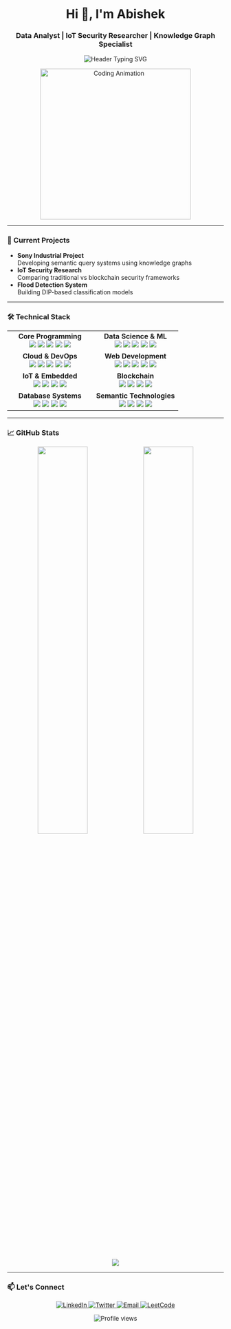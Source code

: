 <h1 align="center">Hi 👋, I'm Abishek</h1>
<h3 align="center">Data Analyst | IoT Security Researcher | Knowledge Graph Specialist</h3>

<p align="center">
  <img src="https://readme-typing-svg.herokuapp.com?font=Fira+Code&pause=1000&color=58A6FF&center=true&width=500&lines=Turning+Data+into+Insights;Blockchain+Enthusiast;Semantic+Web+Developer" alt="Header Typing SVG">
</p>

<div align="center">
  <img src="https://i.pinimg.com/originals/81/17/8b/81178b47a8598f0c81c4799f2cdd4057.gif" width="350" alt="Coding Animation">
</div>

---

### 🔭 Current Projects

- **Sony Industrial Project**  
  Developing semantic query systems using knowledge graphs
- **IoT Security Research**  
  Comparing traditional vs blockchain security frameworks
- **Flood Detection System**  
  Building DIP-based classification models

---

### 🛠️ Technical Stack

<table align="center">
  <tr>
    <td align="center" width="50%">
      <strong>Core Programming</strong><br>
      <img src="https://img.shields.io/badge/Python-3776AB?logo=python&logoColor=white">
      <img src="https://img.shields.io/badge/Java-007396?logo=java&logoColor=white">
      <img src="https://img.shields.io/badge/C++-00599C?logo=c%2B%2B&logoColor=white">
      <img src="https://img.shields.io/badge/JavaScript-F7DF1E?logo=javascript&logoColor=black">
      <img src="https://img.shields.io/badge/Solidity-363636?logo=solidity&logoColor=white">
    </td>
    <td align="center" width="50%">
      <strong>Data Science & ML</strong><br>
      <img src="https://img.shields.io/badge/Pandas-150458?logo=pandas&logoColor=white">
      <img src="https://img.shields.io/badge/NumPy-013243?logo=numpy&logoColor=white">
      <img src="https://img.shields.io/badge/Scikit Learn-F7931E?logo=scikitlearn">
      <img src="https://img.shields.io/badge/TensorFlow-FF6F00?logo=tensorflow">
      <img src="https://img.shields.io/badge/OpenCV-5C3EE8?logo=opencv">
    </td>
  </tr>
  <tr>
    <td align="center">
      <strong>Cloud & DevOps</strong><br>
      <img src="https://img.shields.io/badge/AWS-232F3E?logo=amazonaws">
      <img src="https://img.shields.io/badge/GCP-4285F4?logo=googlecloud">
      <img src="https://img.shields.io/badge/Docker-2496ED?logo=docker">
      <img src="https://img.shields.io/badge/Kubernetes-326CE5?logo=kubernetes">
      <img src="https://img.shields.io/badge/Terraform-7B42BC?logo=terraform">
    </td>
    <td align="center">
      <strong>Web Development</strong><br>
      <img src="https://img.shields.io/badge/React-61DAFB?logo=react">
      <img src="https://img.shields.io/badge/Node.js-339933?logo=nodedotjs">
      <img src="https://img.shields.io/badge/HTML5-E34F26?logo=html5">
      <img src="https://img.shields.io/badge/CSS3-1572B6?logo=css3">
      <img src="https://img.shields.io/badge/Postman-FF6C37?logo=postman">
    </td>
  </tr>
  <tr>
    <td align="center">
      <strong>IoT & Embedded</strong><br>
      <img src="https://img.shields.io/badge/Arduino-00979D?logo=arduino">
      <img src="https://img.shields.io/badge/Raspberry Pi-A22846?logo=raspberrypi">
      <img src="https://img.shields.io/badge/ESP32-E7352C?logo=espressif">
      <img src="https://img.shields.io/badge/MQTT-660066?logo=eclipsemosquitto">
    </td>
    <td align="center">
      <strong>Blockchain</strong><br>
      <img src="https://img.shields.io/badge/Ethereum-3C3C3D?logo=ethereum">
      <img src="https://img.shields.io/badge/Hyperledger-2F3134?logo=hyperledger">
      <img src="https://img.shields.io/badge/IPFS-65C2CB?logo=ipfs">
      <img src="https://img.shields.io/badge/Ganache-36D7B7?logo=ethereum">
    </td>
  </tr>
  <tr>
    <td align="center">
      <strong>Database Systems</strong><br>
      <img src="https://img.shields.io/badge/PostgreSQL-4169E1?logo=postgresql">
      <img src="https://img.shields.io/badge/MySQL-4479A1?logo=mysql">
      <img src="https://img.shields.io/badge/MongoDB-47A248?logo=mongodb">
      <img src="https://img.shields.io/badge/Neo4j-008CC1?logo=neo4j">
    </td>
    <td align="center">
      <strong>Semantic Technologies</strong><br>
      <img src="https://img.shields.io/badge/SPARQL-0598C8?logo=rdf">
      <img src="https://img.shields.io/badge/Protégé-0078D4?logo=protege">
      <img src="https://img.shields.io/badge/RDF-003B6F?logo=rdf">
      <img src="https://img.shields.io/badge/OWL-0078D4?logo=owl">
    </td>
  </tr>
</table>

---

### 📈 GitHub Stats

<p align="center">
  <img width="48%" src="https://github-readme-stats.vercel.app/api?username=abishekmoorthy&show_icons=true&theme=default&hide_border=true" />
  <img width="48%" src="https://github-readme-streak-stats.herokuapp.com/?user=abishekmoorthy&theme=default&hide_border=true" />
</p>

<p align="center">
  <img src="https://github-readme-stats.vercel.app/api/top-langs/?username=abishekmoorthy&layout=compact&theme=default&hide_border=true" />
</p>

---

### 📫 Let's Connect

<p align="center">
  <a href="https://linkedin.com/in/abishek-e">
    <img src="https://img.shields.io/badge/LinkedIn-0077B5?logo=linkedin&logoColor=white" alt="LinkedIn">
  </a>
  <a href="https://twitter.com/abishek59787942">
    <img src="https://img.shields.io/badge/Twitter-1DA1F2?logo=twitter&logoColor=white" alt="Twitter">
  </a>
  <a href="mailto:abishekmoorthy1234@gmail.com">
    <img src="https://img.shields.io/badge/Email-D14836?logo=gmail&logoColor=white" alt="Email">
  </a>
  <a href="https://leetcode.com/abishek">
    <img src="https://img.shields.io/badge/LeetCode-FFA116?logo=leetcode&logoColor=black" alt="LeetCode">
  </a>
</p>

<div align="center">
  <img src="https://komarev.com/ghpvc/?username=abishekmoorthy&label=Profile+Views&color=0e75b6&style=flat" alt="Profile views">
</div>
